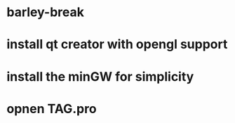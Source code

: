 # barley-break
# install qt creator with opengl support
# install the minGW for simplicity
# opnen TAG.pro
